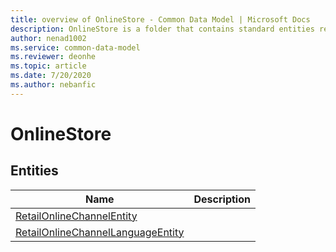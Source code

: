 ```yaml
---
title: overview of OnlineStore - Common Data Model | Microsoft Docs
description: OnlineStore is a folder that contains standard entities related to the Common Data Model.
author: nenad1002
ms.service: common-data-model
ms.reviewer: deonhe
ms.topic: article
ms.date: 7/20/2020
ms.author: nebanfic
---
```


# OnlineStore


## Entities

|Name|Description|
|---|---|
|[RetailOnlineChannelEntity](RetailOnlineChannelEntity.md)||
|[RetailOnlineChannelLanguageEntity](RetailOnlineChannelLanguageEntity.md)||
